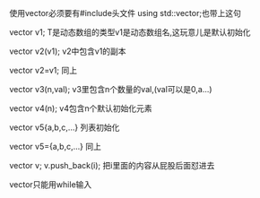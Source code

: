 使用vector必须要有#include<vector>头文件
using std::vector;也带上这句

vector<T> v1;
T是动态数组的类型v1是动态数组名,这玩意儿是默认初始化

vector<T> v2(v1);
v2中包含v1的副本

vector<T> v2=v1;
同上

vector<T> v3(n,val);
v3里包含n个数量的val,(val可以是0,a...)

vector<T> v4(n);
v4包含n个默认初始化元素

vector<T> v5{a,b,c,…}
列表初始化

vector<T> v5={a,b,c,…}
同上

vector<T> v;
v.push_back(i);
把i里面的内容从屁股后面怼进去

vector只能用while输入
